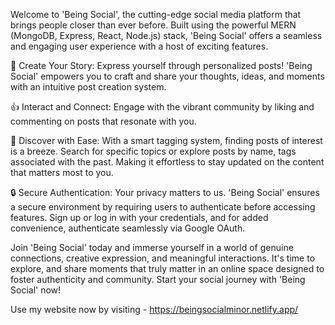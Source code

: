 Welcome to 'Being Social', the cutting-edge social media platform that brings people closer than ever before. Built using the powerful MERN (MongoDB, Express, React, Node.js) stack, 'Being Social' offers a seamless and engaging user experience with a host of exciting features.

📝 Create Your Story: Express yourself through personalized posts! 'Being Social' empowers you to craft and share your thoughts, ideas, and moments with an intuitive post creation system.

👍 Interact and Connect: Engage with the vibrant community by liking and commenting on posts that resonate with you.

🔎 Discover with Ease: With a smart tagging system, finding posts of interest is a breeze. Search for specific topics or explore posts by name, tags associated with the past. Making it effortless to stay updated on the content that matters most to you.

🔒 Secure Authentication: Your privacy matters to us. 'Being Social' ensures a secure environment by requiring users to authenticate before accessing features. Sign up or log in with your credentials, and for added convenience, authenticate seamlessly via Google OAuth.

Join 'Being Social' today and immerse yourself in a world of genuine connections, creative expression, and meaningful interactions. It's time to explore, and share moments that truly matter in an online space designed to foster authenticity and community. Start your social journey with 'Being Social' now!

Use my website now by visiting - https://beingsocialminor.netlify.app/
